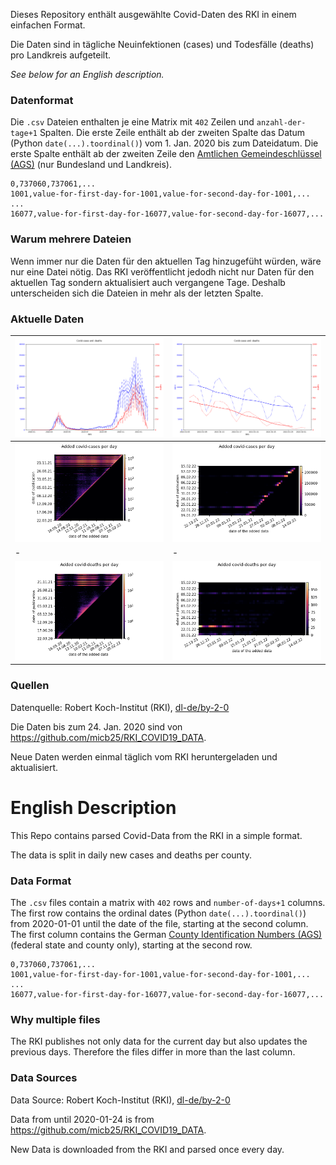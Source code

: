 Dieses Repository enthält ausgewählte Covid-Daten des RKI in einem einfachen Format.

Die Daten sind in tägliche Neuinfektionen (cases) und Todesfälle (deaths) pro Landkreis aufgeteilt.

*See below for an English description.*

### Datenformat

Die `.csv` Dateien enthalten je eine Matrix mit `402` Zeilen und `anzahl-der-tage+1` Spalten.
Die erste Zeile enthält ab der zweiten Spalte das Datum (Python `date(...).toordinal()`) vom 1. Jan. 2020 bis zum Dateidatum.
Die erste Spalte enthält ab der zweiten Zeile den [Amtlichen Gemeindeschlüssel (AGS)](https://de.wikipedia.org/wiki/Amtlicher_Gemeindeschl%C3%BCssel) (nur Bundesland und Landkreis).

    0,737060,737061,...
    1001,value-for-first-day-for-1001,value-for-second-day-for-1001,...
    ...
    16077,value-for-first-day-for-16077,value-for-second-day-for-16077,...

### Warum mehrere Dateien
Wenn immer nur die Daten für den aktuellen Tag hinzugefüht würden, wäre nur eine Datei nötig. Das RKI veröffentlicht jedodh nicht nur Daten für den aktuellen Tag sondern aktualisiert auch vergangene Tage. Deshalb unterscheiden sich die Dateien in mehr als der letzten Spalte.

### Aktuelle Daten

![Neue Daten (all)](plots/new_data_all.png) | ![Neue Daten (28d)](plots/new_data_28d.png)
-|-
![Veröffentlichungsverzögerung Fälle (all)](plots/delay_cases_all.png) | ![Veröffentlichungsverzögerung Fälle (28d)](plots/delay_cases_28d.png)
-|-
![Veröffentlichungsverzögerung Tode (all)](plots/delay_deaths_all.png) | ![Veröffentlichungsverzögerung Tode (28d)](plots/delay_deaths_28d.png)

<!-- 
| Gesamter Zeitraum |
|-|
| ![new data (all)](plots/new_data_all.png) |

| Letzte 28 Tage |
|-|
| ![new data (28d)](plots/new_data_28d.png) | -->


### Quellen

Datenquelle: Robert Koch-Institut (RKI), [dl-de/by-2-0](https://www.govdata.de/dl-de/by-2-0)

Die Daten bis zum 24. Jan. 2020 sind von https://github.com/micb25/RKI_COVID19_DATA.

Neue Daten werden einmal täglich vom RKI heruntergeladen und aktualisiert.


# English Description

This Repo contains parsed Covid-Data from the RKI in a simple format.

The data is split in daily new cases and deaths per county.


### Data Format

The `.csv` files contain a matrix with `402` rows and `number-of-days+1` columns.
The first row contains the ordinal dates (Python `date(...).toordinal()`) from 2020-01-01 until the date of the file, starting at the second column.
The first column contains the German [County Identification Numbers (AGS)](https://de.wikipedia.org/wiki/Amtlicher_Gemeindeschl%C3%BCssel) (federal state and county only), starting at the second row.

    0,737060,737061,...
    1001,value-for-first-day-for-1001,value-for-second-day-for-1001,...
    ...
    16077,value-for-first-day-for-16077,value-for-second-day-for-16077,...

### Why multiple files

The RKI publishes not only data for the current day but also updates the previous days. Therefore the files differ in more than the last column.

### Data Sources

Data Source:  Robert Koch-Institut (RKI), [dl-de/by-2-0](https://www.govdata.de/dl-de/by-2-0)

Data from until 2020-01-24 is from https://github.com/micb25/RKI_COVID19_DATA.

New Data is downloaded from the RKI and parsed once every day.
